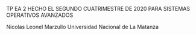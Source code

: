 TP EA 2 HECHO EL SEGUNDO CUATRIMESTRE DE 2020 PARA SISTEMAS OPERATIVOS AVANZADOS

Nicolas Leonel Marzullo
Universidad Nacional de La Matanza
